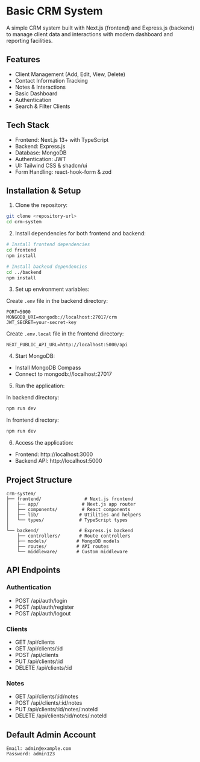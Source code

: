 # Basic CRM System

A simple CRM system built with Next.js (frontend) and Express.js (backend) to manage client data and interactions with modern dashboard and reporting facilities.

## Features

- Client Management (Add, Edit, View, Delete)
- Contact Information Tracking
- Notes & Interactions
- Basic Dashboard
- Authentication
- Search & Filter Clients

## Tech Stack

- Frontend: Next.js 13+ with TypeScript
- Backend: Express.js
- Database: MongoDB
- Authentication: JWT
- UI: Tailwind CSS & shadcn/ui
- Form Handling: react-hook-form & zod

## Installation & Setup

1. Clone the repository:
```bash
git clone <repository-url>
cd crm-system
```

2. Install dependencies for both frontend and backend:
```bash
# Install frontend dependencies
cd frontend
npm install

# Install backend dependencies
cd ../backend
npm install
```

3. Set up environment variables:

Create `.env` file in the backend directory:
```env
PORT=5000
MONGODB_URI=mongodb://localhost:27017/crm
JWT_SECRET=your-secret-key
```

Create `.env.local` file in the frontend directory:
```env
NEXT_PUBLIC_API_URL=http://localhost:5000/api
```

4. Start MongoDB:
- Install MongoDB Compass
- Connect to mongodb://localhost:27017

5. Run the application:

In backend directory:
```bash
npm run dev
```

In frontend directory:
```bash
npm run dev
```

6. Access the application:
- Frontend: http://localhost:3000
- Backend API: http://localhost:5000

## Project Structure

```
crm-system/
├── frontend/                # Next.js frontend
│   ├── app/                # Next.js app router
│   ├── components/         # React components
│   ├── lib/               # Utilities and helpers
│   └── types/             # TypeScript types
│
└── backend/               # Express.js backend
    ├── controllers/       # Route controllers
    ├── models/           # MongoDB models
    ├── routes/           # API routes
    └── middleware/       # Custom middleware
```

## API Endpoints

### Authentication
- POST /api/auth/login
- POST /api/auth/register
- POST /api/auth/logout

### Clients
- GET /api/clients
- GET /api/clients/:id
- POST /api/clients
- PUT /api/clients/:id
- DELETE /api/clients/:id

### Notes
- GET /api/clients/:id/notes
- POST /api/clients/:id/notes
- PUT /api/clients/:id/notes/:noteId
- DELETE /api/clients/:id/notes/:noteId

## Default Admin Account
```
Email: admin@example.com
Password: admin123
